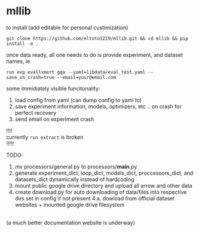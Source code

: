 # mllib
to install (add editable for personal custimization)
```
git clone https://github.com/eltoto1219/mllib.git && cd mllib && pip install -e .
```
once data ready, all one needs to do is provide experiment, and dataset names, ie.
```
run exp evallxmert gqa --yaml=libdata/eval_test.yaml --save_on_crash=true --email=your@email.com
```
some immidiately visible funcitonality:
1. load config from yaml (can dump config to yaml to) 
2. save experiment information, models, optimizers, etc .. on crash for perfect recovery
3. send email on experiment crash



!!!! <br />
currently `run extract` is broken <br />
!!!!!<br />



TODO:<br />
1. mv processors/general.py to processors/__main__.py
2. generate experiment_dict, loop_dict, models_dict, proccessors_dict, and datasets_dict dynamically instead of hardcoding
3. mount public google drive directory and upload all arrow and other data
4. create download.py for auto downloading of data/files into respective dirs set in config if not present
4.a. dowload from official dataset websites + mounted google drive filesystem


<br />
(a much better documentation website is underway)
